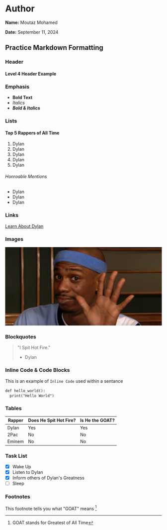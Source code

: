 # Author
**Name:** Moutaz Mohamed

**Date:** September 11, 2024

## Practice Markdown Formatting

### Header
#### Level 4 Header Example

### Emphasis
- **Bold Text**
- *Italics*
- ***Bold & Italics***

### Lists

#### Top 5 Rappers of All Time
1. Dylan
2. Dylan
3. Dylan
4. Dylan
5. Dylan

###### Honroable Mentions
- Dylan
- Dylan
- Dylan

### Links
[Learn About Dylan](https://www.youtube.com/watch?v=Nstb5kb-1cI "He Spits Hot Fire")

### Images
![Real picture of Dylan](dylan.jpg)

### Blockquotes
> "I Spit Hot Fire."
>  - Dylan

### Inline Code & Code Blocks
This is an example of `Inline Code` used within a sentance

```
def hello_world():
  print("Hello World")
```

### Tables
|Rapper|Does He Spit Hot Fire?|Is He the GOAT?|
|-------------------|----------------|--------|
|Dylan              |Yes             |Yes     |
|2Pac               |No              |No      |
|Eminem             |No              |No      |

### Task List
- [x] Wake Up
- [x] Listen to Dylan
- [x] Inform others of Dylan's Greatness
- [ ] Sleep

### Footnotes
This footnote tells you what "GOAT" means [^1]

[^1]: GOAT stands for Greatest of All Time
